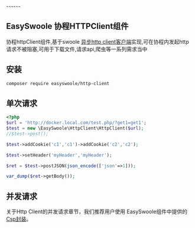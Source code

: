 <head>
     <title>EasySwoole 协程Http客户端|swoole 协程Http客户端|swoole 协程Http|php 协程客户端</title>
     <meta name="keywords" content="EasySwoole 协程Http客户端|swoole 协程Http客户端|swoole 协程Http|php 协程客户端"/>
     <meta name="description" content="php用swoole里面的协程客户端，实现对http请求封装的基本库"/>
</head>
---<head>---

## EasySwoole 协程HTTPClient组件
协程httpClient组件,基于swoole [异步http client客户端](https://wiki.swoole.com/wiki/page/p-http_client.html)实现,可在协程内发起http请求不被阻塞,可用于下载文件,请求api,爬虫等一系列需求当中

## 安装

```bash
composer require easyswoole/http-client
```

## 单次请求
```php
<?php
$url = 'http://docker.local.com/test.php/?get1=get1';
$test = new \EasySwoole\HttpClient\HttpClient($url);
//$test->post();

$test->addCookie('c1','c1')->addCookie('c2','c2');

$test->setHeader('myHeader','myHeader');

$ret = $test->postJSON(json_encode(['json'=>1]));

var_dump($ret->getBody());
```

## 并发请求

关于Http Client的并发请求章节，我们推荐用户使用 EasySwoole组件中提供的[Csp封装](../Component/csp.md)。
